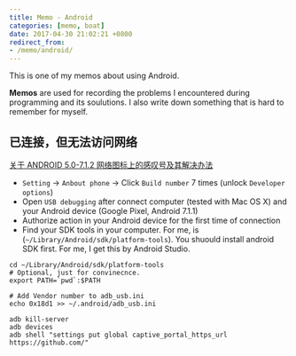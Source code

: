 ```yaml
---
title: Memo - Android
categories: [memo, boat]
date: 2017-04-30 21:02:21 +0800
redirect_from: 
- /memo/android/
---
```


This is one of my memos about using Android.

**Memos** are used for recording the problems I encountered during programming and its soulutions. I also write down something that is hard to remember for myself.

<!--shoreline-->

## 已连接，但无法访问网络

[关于 ANDROID 5.0-7.1.2 网络图标上的感叹号及其解决办法](https://www.noisyfox.io/android-captive-portal.html)

- `Setting` -> `Anbout phone` -> Click `Build number` 7 times (unlock `Developer options`)
- Open `USB debugging` after connect computer (tested with Mac OS X) and your Android device (Google Pixel, Android 7.1.1)
- Authorize action in your Android device for the first time of connection
- Find your SDK tools in your computer. For me, is (`~/Library/Android/sdk/platform-tools`). You shuould install android SDK first. For me, I get this by Android Studio.

``` shell
cd ~/Library/Android/sdk/platform-tools
# Optional, just for convinecnce.
export PATH=`pwd`:$PATH

# Add Vendor number to adb_usb.ini
echo 0x18d1 >> ~/.android/adb_usb.ini

adb kill-server
adb devices
adb shell "settings put global captive_portal_https_url https://github.com/"
```